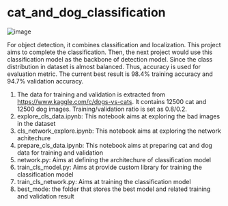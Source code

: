 # cat_and_dog_classification

![image](https://user-images.githubusercontent.com/19774686/233629964-1a342518-1977-4717-9285-114274c06c84.png)

For object detection, it combines classification and localization. This project aims to complete the classification. Then, the next project would use this classification model as the backbone of detection model. Since the class distribution in dataset is almost balanced. Thus, accuracy is used for evaluation metric. The current best result is 98.4% training accuracy and 94.7% validation accuracy. 

1. The data for training and validation is extracted from https://www.kaggle.com/c/dogs-vs-cats. It contains 12500 cat and 12500 dog images. Training/validation ratio is set as 0.8/0.2. 
2. explore_cls_data.ipynb: This notebook aims at exploring the bad images in the dataset
3. cls_network_explore.ipynb: This notebook aims at exploring the network achitechure
4. prepare_cls_data.ipynb: This notebook aims at preparing cat and dog data for training and validation
5. network.py: Aims at defining the architechure of classification model
6. train_cls_model.py: Aims at provide custom library for training the classification model
7. train_cls_network.py: Aims at training the classification model
8. best_mode: the folder that stores the best model and related training and validation result
